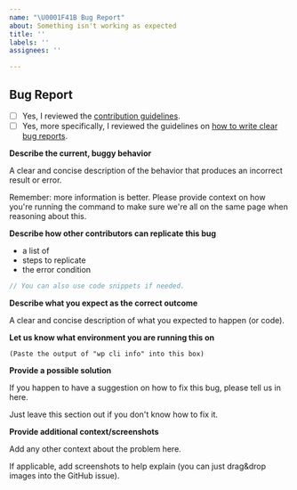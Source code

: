 ```yaml
---
name: "\U0001F41B Bug Report"
about: Something isn't working as expected
title: ''
labels: ''
assignees: ''

---
```


## Bug Report

<!--- ⚠️ Before you start reporting the bug... ---

**Is your bug report directly related to a specific command?**

If yes, make sure you create the issue in the correct repository.

Here's a quick overview to where each command lives:

* `wp (cache|transient) *` https://github.com/wp-cli/cache-command
* `wp checksum` https://github.com/wp-cli/checksum-command
* `wp config *` https://github.com/wp-cli/config-command
* `wp core *` https://github.com/wp-cli/core-command
* `wp cron *` https://github.com/wp-cli/cron-command
* `wp db *` https://github.com/wp-cli/db-command
* `wp embed *` https://github.com/wp-cli/embed-command
* `wp (eval|eval-file)` https://github.com/wp-cli/eval-command
* `wp export` https://github.com/wp-cli/export-command
* `wp (option|post|comment|user|term|site) *` https://github.com/wp-cli/entity-command
* `wp i18n` https://github.com/wp-cli/i18n-command
* `wp import` https://github.com/wp-cli/import-command
* `wp language` https://github.com/wp-cli/language-command
* `wp maintenance-mode *` https://github.com/wp-cli/maintenance-mode-command
* `wp media *` https://github.com/wp-cli/media-command
* `wp package *` https://github.com/wp-cli/package-command
* `wp (plugin|theme) *` https://github.com/wp-cli/extension-command
* `wp rewrite` https://github.com/wp-cli/rewrite-command
* `wp (role|cap) *` https://github.com/wp-cli/role-command
* `wp scaffold *` https://github.com/wp-cli/scaffold-command
* `wp search-replace` https://github.com/wp-cli/search-replace-command
* `wp server` https://github.com/wp-cli/server-command
* `wp shell` https://github.com/wp-cli/shell-command
* `wp super-admin *` https://github.com/wp-cli/super-admin-command
* `wp (widget|sidebar) *` https://github.com/wp-cli/widget-command

If you are not in the correct repository, you can just close this issue/window without submitting and navigate to the correct one.

**Are you unsure about which repository to post the bug report into?**

Just head over to the [`wp-cli/wp-cli`](https://github.com/wp-cli/wp-cli) repository and [create a new issue in that repository](https://github.com/wp-cli/wp-cli/issues/new). The maintainers can still move the bug report into the correct repository later on.

--- ✅ If you are in the correct location now... --->

- [ ] Yes, I reviewed the [contribution guidelines](https://make.wordpress.org/cli/handbook/contributing/).
- [ ] Yes, more specifically, I reviewed the guidelines on [how to write clear bug reports](https://make.wordpress.org/cli/handbook/bug-reports/).

**Describe the current, buggy behavior**

A clear and concise description of the behavior that produces an incorrect result or error.

Remember: more information is better. Please provide context on how you're running the command to make sure we're all on the same page when reasoning about this.

**Describe how other contributors can replicate this bug**

- a list of
- steps to replicate
- the error condition

```js
// You can also use code snippets if needed.
```

**Describe what you expect as the correct outcome**

A clear and concise description of what you expected to happen (or code).

**Let us know what environment you are running this on**

```
(Paste the output of "wp cli info" into this box)
```

**Provide a possible solution**

If you happen to have a suggestion on how to fix this bug, please tell us in here.

Just leave this section out if you don't know how to fix it.

**Provide additional context/screenshots**

Add any other context about the problem here.

If applicable, add screenshots to help explain (you can just drag&drop images into the GitHub issue).
